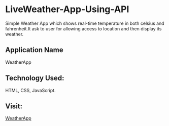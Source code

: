 # LiveWeather-App-Using-API

Simple Weather App which shows real-time temperature in both celsius and fahrenheit.It ask to user for allowing access to location and then display its weather. 

## Application Name

 WeatherApp

## Technology Used:

HTML, CSS, JavaScript.

## Visit:
[WeatherApp](https://aadeshnichite.github.io/LiveWeather-App-Using-API/)
